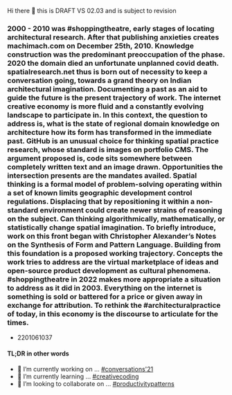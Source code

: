 Hi there 👋 this is DRAFT VS 02.03 and is subject to revision

### 2000 - 2010 was #shoppingtheatre, early stages of locating architectural research. After that publishing anxieties creates machimach.com on December 25th, 2010. Knowledge construction was the predominant preoccupation of the phase. 2020 the domain died an unfortunate unplanned covid death. spatialresearch.net thus is born out of necessity to keep a conversation going, towards a grand theory on Indian architectural imagination. Documenting a past as an aid to guide the future is the present trajectory of work. The internet creative economy is more fluid and a constantly evolving landscape to participate in. In this context, the question to address is, what is the state of regional domain knowledge on architecture how its form has transformed in the immediate past. GitHub is an unusual choice for thinking spatial practice research, whose standard is images on portfolio CMS. The argument proposed is, code sits somewhere between completely written text and an image drawn. Opportunities the intersection presents are the mandates availed. Spatial thinking is a formal model of problem-solving operating within a set of known limits geographic development control regulations. Displacing that by repositioning it within a non-standard environment could create newer strains of reasoning on the subject. Can thinking algorithmically, mathematically, or statistically change spatial imagination. To briefly introduce, work on this front began with Christopher Alexander’s Notes on the Synthesis of Form and Pattern Language. Building from this foundation is a proposed working trajectory. Concepts the work tries to address are the virtual marketplace of ideas and open-source product development as cultural phenomena. #shoppingtheatre in 2022 makes more appropriate a situation to address as it did in 2003. Everything on the internet is something is sold or battered for a price or given away in exchange for attribution. To rethink the #architecturalpractice of today, in this economy is the discourse to articulate for the times.
  * 2201061037

#### TL;DR in other words
- 🔭 I’m currently working on ... [#conversations'21](https://github.com/spatialresearch/writingpractice)
- 🌱 I’m currently learning ... [#creativecoding](https://github.com/users/spatialresearch/projects/5/)
- 👯 I’m looking to collaborate on ... [#productivitypatterns](https://github.com/spatialresearch/productivitypatterns)

